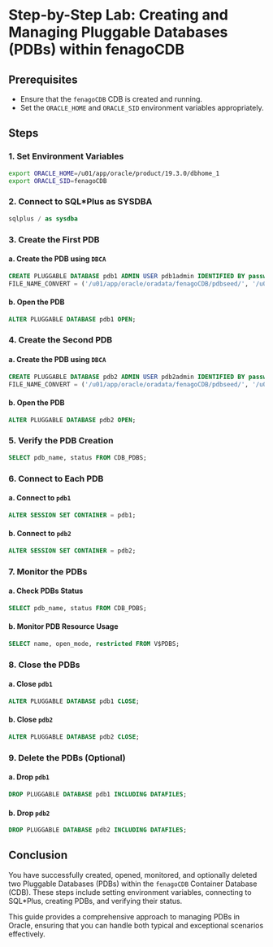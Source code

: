 
# Step-by-Step Lab: Creating and Managing Pluggable Databases (PDBs) within fenagoCDB

## Prerequisites
- Ensure that the `fenagoCDB` CDB is created and running.
- Set the `ORACLE_HOME` and `ORACLE_SID` environment variables appropriately.

## Steps

### 1. Set Environment Variables
```bash
export ORACLE_HOME=/u01/app/oracle/product/19.3.0/dbhome_1
export ORACLE_SID=fenagoCDB
```

### 2. Connect to SQL*Plus as SYSDBA
```sql
sqlplus / as sysdba
```

### 3. Create the First PDB
#### a. Create the PDB using `DBCA`
```sql
CREATE PLUGGABLE DATABASE pdb1 ADMIN USER pdb1admin IDENTIFIED BY password
FILE_NAME_CONVERT = ('/u01/app/oracle/oradata/fenagoCDB/pdbseed/', '/u01/app/oracle/oradata/fenagoCDB/pdb1/');
```

#### b. Open the PDB
```sql
ALTER PLUGGABLE DATABASE pdb1 OPEN;
```

### 4. Create the Second PDB
#### a. Create the PDB using `DBCA`
```sql
CREATE PLUGGABLE DATABASE pdb2 ADMIN USER pdb2admin IDENTIFIED BY password
FILE_NAME_CONVERT = ('/u01/app/oracle/oradata/fenagoCDB/pdbseed/', '/u01/app/oracle/oradata/fenagoCDB/pdb2/');
```

#### b. Open the PDB
```sql
ALTER PLUGGABLE DATABASE pdb2 OPEN;
```

### 5. Verify the PDB Creation
```sql
SELECT pdb_name, status FROM CDB_PDBS;
```

### 6. Connect to Each PDB
#### a. Connect to `pdb1`
```sql
ALTER SESSION SET CONTAINER = pdb1;
```

#### b. Connect to `pdb2`
```sql
ALTER SESSION SET CONTAINER = pdb2;
```

### 7. Monitor the PDBs
#### a. Check PDBs Status
```sql
SELECT pdb_name, status FROM CDB_PDBS;
```

#### b. Monitor PDB Resource Usage
```sql
SELECT name, open_mode, restricted FROM V$PDBS;
```

### 8. Close the PDBs
#### a. Close `pdb1`
```sql
ALTER PLUGGABLE DATABASE pdb1 CLOSE;
```

#### b. Close `pdb2`
```sql
ALTER PLUGGABLE DATABASE pdb2 CLOSE;
```

### 9. Delete the PDBs (Optional)
#### a. Drop `pdb1`
```sql
DROP PLUGGABLE DATABASE pdb1 INCLUDING DATAFILES;
```

#### b. Drop `pdb2`
```sql
DROP PLUGGABLE DATABASE pdb2 INCLUDING DATAFILES;
```

## Conclusion
You have successfully created, opened, monitored, and optionally deleted two Pluggable Databases (PDBs) within the `fenagoCDB` Container Database (CDB). These steps include setting environment variables, connecting to SQL*Plus, creating PDBs, and verifying their status.

This guide provides a comprehensive approach to managing PDBs in Oracle, ensuring that you can handle both typical and exceptional scenarios effectively.
